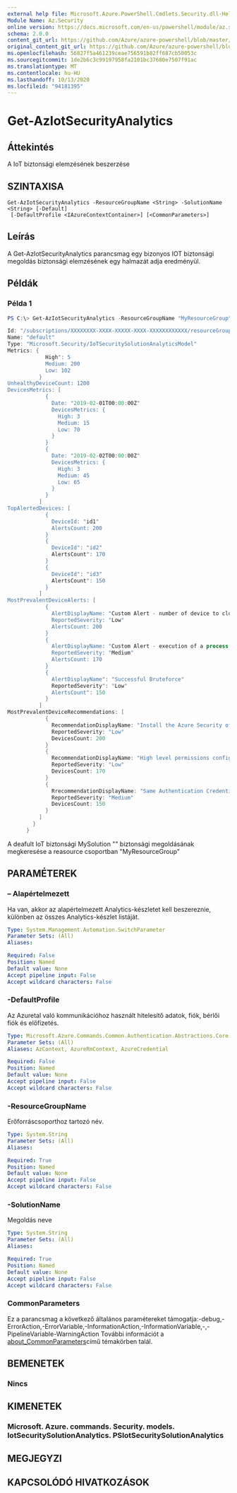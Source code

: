 ```yaml
---
external help file: Microsoft.Azure.PowerShell.Cmdlets.Security.dll-Help.xml
Module Name: Az.Security
online version: https://docs.microsoft.com/en-us/powershell/module/az.security/Get-AzIotSecurityAnalytics
schema: 2.0.0
content_git_url: https://github.com/Azure/azure-powershell/blob/master/src/Security/Security/help/Get-AzIotSecurityAnalytics.md
original_content_git_url: https://github.com/Azure/azure-powershell/blob/master/src/Security/Security/help/Get-AzIotSecurityAnalytics.md
ms.openlocfilehash: 56827f5a461239ceae756591b82ff687cb50053c
ms.sourcegitcommit: 1de2b6c3c99197958fa2101bc37680e7507f91ac
ms.translationtype: MT
ms.contentlocale: hu-HU
ms.lasthandoff: 10/13/2020
ms.locfileid: "94181395"
---
```

# Get-AzIotSecurityAnalytics

## Áttekintés
A IoT biztonsági elemzésének beszerzése

## SZINTAXISA

```
Get-AzIotSecurityAnalytics -ResourceGroupName <String> -SolutionName <String> [-Default]
 [-DefaultProfile <IAzureContextContainer>] [<CommonParameters>]
```

## Leírás
A Get-AzIotSecurityAnalytics parancsmag egy bizonyos IOT biztonsági megoldás biztonsági elemzésének egy halmazát adja eredményül.

## Példák

### Példa 1
```powershell
PS C:\> Get-AzIotSecurityAnalytics -ResourceGroupName "MyResourceGroup" -SolutionName "MySolution" -Default

Id: "/subscriptions/XXXXXXXX-XXXX-XXXXX-XXXX-XXXXXXXXXXXX/resourceGroups/MyResourceGroup/providers/Microsoft.Security/iotSecuritySolutions/MySolution/analyticsModels/default"
Name: "default"
Type: "Microsoft.Security/IoTSecuritySolutionAnalyticsModel"
Metrics: {
            High": 5
            Medium: 200
            Low: 102
          }
UnhealthyDeviceCount: 1200
DevicesMetrics: [
            {
              Date: "2019-02-01T00:00:00Z"
              DevicesMetrics: {
                High: 3
                Medium: 15
                Low: 70
              }
            }
            {
              Date: "2019-02-02T00:00:00Z"
              DevicesMetrics: {
                High: 3
                Medium: 45
                Low: 65
              }
            }
          ]
TopAlertedDevices: [
            {
              DeviceId: "id1"
              AlertsCount: 200
            }
            {
              DeviceId": "id2"
              AlertsCount": 170
            }
            {
              DeviceId": "id3"
              AlertsCount": 150
            }
          ]
MostPrevalentDeviceAlerts: [
            {
              AlertDisplayName: "Custom Alert - number of device to cloud messages in AMQP protocol is not in the allowed range"
              ReportedSeverity: "Low"
              AlertsCount: 200
            }
            {
              AlertDisplayName: "Custom Alert - execution of a process that is not allowed"
              ReportedSeverity: "Medium"
              AlertsCount: 170
            }
            {
              AlertDisplayName": "Successful Bruteforce"
              ReportedSeverity": "Low"
              AlertsCount": 150
            }
          ]
MostPrevalentDeviceRecommendations: [
            {
              RecommendationDisplayName: "Install the Azure Security of Things Agent"
              ReportedSeverity: "Low"
              DevicesCount: 200
            }
            {
              RecommendationDisplayName: "High level permissions configured in Edge model twin for Edge module"
              ReportedSeverity: "Low"
              DevicesCount: 170
            }
            {
              RrecommendationDisplayName: "Same Authentication Credentials used by multiple devices"
              ReportedSeverity: "Medium"
              DevicesCount: 150
            }
          ]
        }
      }
```

A deafult IoT biztonsági MySolution "" biztonsági megoldásának megkeresése a reasource csoportban "MyResourceGroup"

## PARAMÉTEREK

### – Alapértelmezett
Ha van, akkor az alapértelmezett Analytics-készletet kell beszereznie, különben az összes Analytics-készlet listáját.

```yaml
Type: System.Management.Automation.SwitchParameter
Parameter Sets: (All)
Aliases:

Required: False
Position: Named
Default value: None
Accept pipeline input: False
Accept wildcard characters: False
```

### -DefaultProfile
Az Azuretal való kommunikációhoz használt hitelesítő adatok, fiók, bérlői fiók és előfizetés.

```yaml
Type: Microsoft.Azure.Commands.Common.Authentication.Abstractions.Core.IAzureContextContainer
Parameter Sets: (All)
Aliases: AzContext, AzureRmContext, AzureCredential

Required: False
Position: Named
Default value: None
Accept pipeline input: False
Accept wildcard characters: False
```

### -ResourceGroupName
Erőforráscsoporthoz tartozó név.

```yaml
Type: System.String
Parameter Sets: (All)
Aliases:

Required: True
Position: Named
Default value: None
Accept pipeline input: False
Accept wildcard characters: False
```

### -SolutionName
Megoldás neve

```yaml
Type: System.String
Parameter Sets: (All)
Aliases:

Required: True
Position: Named
Default value: None
Accept pipeline input: False
Accept wildcard characters: False
```

### CommonParameters
Ez a parancsmag a következő általános paramétereket támogatja:-debug,-ErrorAction,-ErrorVariable,-InformationAction,-InformationVariable,-,-PipelineVariable-WarningAction További információt a [about_CommonParameters](http://go.microsoft.com/fwlink/?LinkID=113216)című témakörben talál.

## BEMENETEK

### Nincs

## KIMENETEK

### Microsoft. Azure. commands. Security. models. IotSecuritySolutionAnalytics. PSIotSecuritySolutionAnalytics

## MEGJEGYZI

## KAPCSOLÓDÓ HIVATKOZÁSOK
